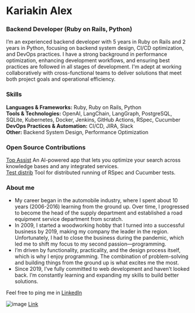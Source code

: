 # Kariakin Alex

### Backend Developer (Ruby on Rails, Python)
I’m an experienced backend developer with 5 years in Ruby on Rails and 2 years in Python, focusing on backend system design, CI/CD optimization, and DevOps practices. 
I have a strong background in performance optimization, enhancing development workflows, and ensuring best practices are followed in all stages of development. I'm adept at working collaboratively with cross-functional teams to deliver solutions that meet both project goals and operational efficiency.

### Skills
**Languages & Frameworks:** Ruby, Ruby on Rails, Python  
**Tools & Technologies:** OpenAI, LangChain, LangGraph, PostgreSQL, SQLite, Kubernetes, Docker, Jenkins, GitHub Actions, RSpec, Cucumber  
**DevOps Practices & Automation:** CI/CD, JIRA, Slack  
**Other:** Backend System Design, Performance Optimization  


### Open Source Contributions
[Top Assist](https://github.com/toptal/top_assist)  An AI-powered app that lets you optimize your search across knowledge bases and any integrated services.  
[Test distrib](https://github.com/toptal/test-distrib) Tool for distributed running of RSpec and Cucumber tests.  


### About me
- My career began in the automobile industry, where I spent about 10 years (2006-2016) learning from the ground up. Over time, I progressed to become the head of the supply department and established a road equipment service department from scratch.
- In 2009, I started a woodworking hobby that I turned into a successful business by 2019, making my company the leader in the region. Unfortunately, I had to close the business during the pandemic, which led me to shift my focus to my second passion—programming.
- I’m driven by functionality, practicality, and the design process itself, which is why I enjoy programming. The combination of problem-solving and building things from the ground up is what excites me the most.
- Since 2019, I’ve fully committed to web development and haven’t looked back. I’m constantly learning and expanding my skills to build better solutions.

  
Feel free to ping me in [LinkedIn](www.linkedin.com/in/alexandr-kariakin)

![image](https://github.com/sasha370/sasha370/assets/63036791/7d8a0144-e1e7-4df4-a87d-5d2da554eda1) [Link](https://www.credly.com/badges/9fff9560-e553-4630-a2ee-86af1750d189/public_url)


